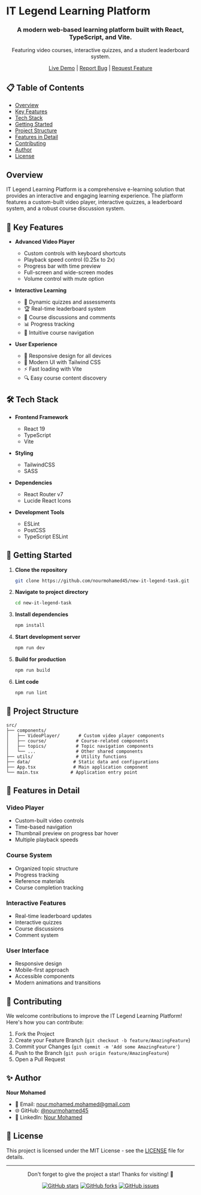 # IT Legend Learning Platform

<div align="center">
  <h3>A modern web-based learning platform built with React, TypeScript, and Vite.</h3>
  <p>Featuring video courses, interactive quizzes, and a student leaderboard system.</p>

  [Live Demo](https://it-legend-task.vercel.app/) | [Report Bug](https://github.com/nourmohamed45/new-it-legend-task-main/issues) | [Request Feature](https://github.com/nourmohamed45/new-it-legend-task-main/issues)
</div>

## 📋 Table of Contents
- [Overview](#overview)
- [Key Features](#-key-features)
- [Tech Stack](#-tech-stack)
- [Getting Started](#-getting-started)
- [Project Structure](#-project-structure)
- [Features in Detail](#-features-in-detail)
- [Contributing](#-contributing)
- [Author](#-author)
- [License](#-license)

## Overview

IT Legend Learning Platform is a comprehensive e-learning solution that provides an interactive and engaging learning experience. The platform features a custom-built video player, interactive quizzes, a leaderboard system, and a robust course discussion system.

## 🚀 Key Features

- **Advanced Video Player**
  - Custom controls with keyboard shortcuts
  - Playback speed control (0.25x to 2x)
  - Progress bar with time preview
  - Full-screen and wide-screen modes
  - Volume control with mute option

- **Interactive Learning**
  - 📝 Dynamic quizzes and assessments
  - 🏆 Real-time leaderboard system
  - 💬 Course discussions and comments
  - 📊 Progress tracking
  - 📑 Intuitive course navigation

- **User Experience**
  - 📱 Responsive design for all devices
  - 🎨 Modern UI with Tailwind CSS
  - ⚡ Fast loading with Vite
  - 🔍 Easy course content discovery

## 🛠️ Tech Stack

- **Frontend Framework**
  - React 19
  - TypeScript
  - Vite

- **Styling**
  - TailwindCSS
  - SASS

- **Dependencies**
  - React Router v7
  - Lucide React Icons

- **Development Tools**
  - ESLint
  - PostCSS
  - TypeScript ESLint

## 🚦 Getting Started

1. **Clone the repository**
   ```bash
   git clone https://github.com/nourmohamed45/new-it-legend-task.git
   ```

2. **Navigate to project directory**
   ```bash
   cd new-it-legend-task
   ```

3. **Install dependencies**
   ```bash
   npm install
   ```

4. **Start development server**
   ```bash
   npm run dev
   ```

5. **Build for production**
   ```bash
   npm run build
   ```

6. **Lint code**
   ```bash
   npm run lint
   ```

## 📁 Project Structure

```
src/
├── components/
│   ├── VideoPlayer/       # Custom video player components
│   ├── course/           # Course-related components
│   ├── topics/           # Topic navigation components
│   └── ...               # Other shared components
├── utils/                # Utility functions
├── data/                # Static data and configurations
├── App.tsx              # Main application component
└── main.tsx            # Application entry point
```

## 🎯 Features in Detail

### Video Player
- Custom-built video controls
- Time-based navigation
- Thumbnail preview on progress bar hover
- Multiple playback speeds

### Course System
- Organized topic structure
- Progress tracking
- Reference materials
- Course completion tracking

### Interactive Features
- Real-time leaderboard updates
- Interactive quizzes
- Course discussions
- Comment system

### User Interface
- Responsive design
- Mobile-first approach
- Accessible components
- Modern animations and transitions

## 🤝 Contributing

We welcome contributions to improve the IT Legend Learning Platform! Here's how you can contribute:

1. Fork the Project
2. Create your Feature Branch (`git checkout -b feature/AmazingFeature`)
3. Commit your Changes (`git commit -m 'Add some AmazingFeature'`)
4. Push to the Branch (`git push origin feature/AmazingFeature`)
5. Open a Pull Request

## ✨ Author

**Nour Mohamed**
- 📧 Email: nour.mohamed.mohamed@gmail.com
- 🌐 GitHub: [@nourmohamed45](https://github.com/nourmohamed45)
- 💼 LinkedIn: [Nour Mohamed](https://www.linkedin.com/in/nour-mohamed-204549268/)

## 📄 License

This project is licensed under the MIT License - see the [LICENSE](LICENSE) file for details.

---

<div align="center">
  <p>Don't forget to give the project a star! Thanks for visiting! 🌟</p>
  
  [![GitHub stars](https://img.shields.io/github/stars/nourmohamed45/new-it-legend-task-main)](https://github.com/nourmohamed45/new-it-legend-task-main/stargazers)
  [![GitHub forks](https://img.shields.io/github/forks/nourmohamed45/new-it-legend-task-main)](https://github.com/nourmohamed45/new-it-legend-task-main/network)
  [![GitHub issues](https://img.shields.io/github/issues/nourmohamed45/new-it-legend-task-main)](https://github.com/nourmohamed45/new-it-legend-task-main/issues)
</div>
